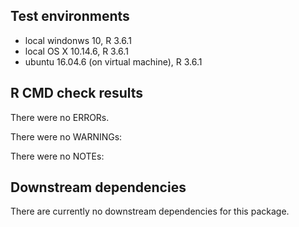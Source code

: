 ## Test environments
* local windonws 10, R 3.6.1
* local OS X 10.14.6, R 3.6.1
* ubuntu 16.04.6 (on virtual machine), R 3.6.1


## R CMD check results
There were no ERRORs. 

There were no WARNINGs:

There were no NOTEs:


## Downstream dependencies
There are currently no downstream dependencies for this package.
